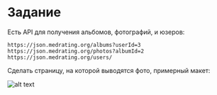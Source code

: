 # Задание

Есть API для получения альбомов, фотографий, и юзеров:

    https://json.medrating.org/albums?userId=3
    https://json.medrating.org/photos?albumId=2
    https://json.medrating.org/users/

Сделать страницу, на которой выводятся фото, примерный макет:

![alt text](https://cdn1.savepice.ru/uploads/2020/8/18/b142a702d636faeefc87d7c5022399bd-full.jpg)



